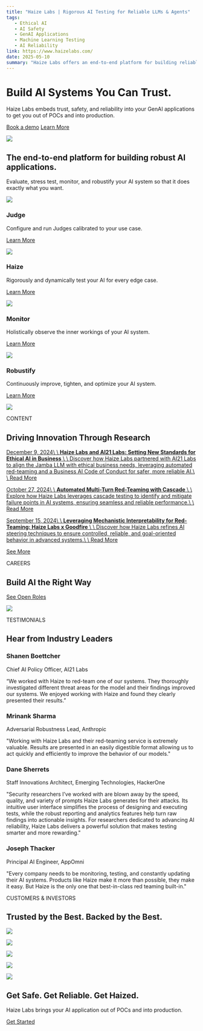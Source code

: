 ```yaml
---
title: "Haize Labs | Rigorous AI Testing for Reliable LLMs & Agents"
tags:
   - Ethical AI
   - AI Safety
   - GenAI Applications
   - Machine Learning Testing
   - AI Reliability
link: https://www.haizelabs.com/
date: 2025-05-10
summary: "Haize Labs offers an end-to-end platform for building reliable AI applications, focusing on trust, safety, and performance. Key features include dynamic testing (Haize), case-specific evaluations (Judge), comprehensive monitoring, and continuous optimization (Robustify). Recent collaborations with industry leaders like AI21 Labs underscore their commitment to ethical AI standards, leveraging approaches such as automated red-teaming and mechanistic interpretability. These innovations signal significant advancements in ensuring AI robustness, making Haize Labs a pivotal player in AI application safety and reliability."
---
```


# Build AI Systems You Can Trust.

Haize Labs embeds trust, safety, and reliability into your GenAI applications to get you out of POCs and into production.

[Book a demo](https://calendly.com/haize-labs/haize-labs-intro) [Learn More](https://www.haizelabs.com/#learn-more)

![](https://cdn.prod.website-files.com/66f8847c37d8e0032d189a19/677fef702d972c934dc7467b_Hero-Bird.webp)

## The end-to-end platform for building robust AI applications.

Evaluate, stress test, monitor, and robustify your AI system so that it does exactly what you want.

![](https://cdn.prod.website-files.com/66f89b6eb96e685709a53e09/677ffe042e5b1b4b7269e2ed_Judges.png)

### Judge

Configure and run Judges calibrated to your use case.

[Learn More](https://www.haizelabs.com/product/judges)

![](https://cdn.prod.website-files.com/66f89b6eb96e685709a53e09/6790a723452094823edffaa1_Haize.png)

### Haize

Rigorously and dynamically test your AI for every edge case.

[Learn More](https://www.haizelabs.com/product/haize)

![](https://cdn.prod.website-files.com/66f89b6eb96e685709a53e09/6783386d6e9add2ef0924ac9_Monitor.png)

### Monitor

Holistically observe the inner workings of your AI system.

[Learn More](https://www.haizelabs.com/product/monitor)

![](https://cdn.prod.website-files.com/66f89b6eb96e685709a53e09/6783393d64cd76b81e100121_Robustify.png)

### Robustify

Continuously improve, tighten, and optimize your AI system.

[Learn More](https://www.haizelabs.com/product/robustify)

![](https://cdn.prod.website-files.com/66f8847c37d8e0032d189a19/677ff1dec59983f488675d57_tech-image-hero.webp)

CONTENT

## Driving Innovation Through Research

[December 9, 2024\\
\\
**Haize Labs and AI21 Labs: Setting New Standards for Ethical AI in Business** \\
\\
Discover how Haize Labs partnered with AI21 Labs to align the Jamba LLM with ethical business needs, leveraging automated red-teaming and a Business AI Code of Conduct for safer, more reliable AI.\\
\\
Read More](https://www.haizelabs.com/technology/haize-labs-and-ai21-labs-setting-new-standards-for-ethical-ai-in-business)

[October 27, 2024\\
\\
**Automated Multi-Turn Red-Teaming with Cascade** \\
\\
Explore how Haize Labs leverages cascade testing to identify and mitigate failure points in AI systems, ensuring seamless and reliable performance.\\
\\
Read More](https://www.haizelabs.com/technology/automated-multi-turn-red-teaming-with-cascade)

[September 15, 2024\\
\\
**Leveraging Mechanistic Interpretability for Red-Teaming: Haize Labs x Goodfire** \\
\\
Discover how Haize Labs refines AI steering techniques to ensure controlled, reliable, and goal-oriented behavior in advanced systems.\\
\\
Read More](https://www.haizelabs.com/technology/leveraging-mechanistic-interpretability-for-red-teaming-haize-labs-x-goodfire)

[See More](https://www.haizelabs.com/technology)

CAREERS

## Build AI the Right Way

[See Open Roles](https://www.haizelabs.com/about)

![](https://cdn.prod.website-files.com/66f8847c37d8e0032d189a19/677ff54141757de1c02b2de8_careers-home.webp)

TESTIMONIALS

## Hear from Industry Leaders

### Shanen Boettcher

Chief AI Policy Officer, AI21 Labs

“We worked with Haize to red-team one of our systems. They thoroughly investigated different threat areas for the model and their findings improved our systems. We enjoyed working with Haize and found they clearly presented their results.”

### Mrinank Sharma

Adversarial Robustness Lead, Anthropic

"Working with Haize Labs and their red-teaming service is extremely valuable. Results are presented in an easily digestible format allowing us to act quickly and efficiently to improve the behavior of our models."

### Dane Sherrets

Staff Innovations Architect, Emerging Technologies, HackerOne

"Security researchers I’ve worked with are blown away by the speed, quality, and variety of prompts Haize Labs generates for their attacks. Its intuitive user interface simplifies the process of designing and executing tests, while the robust reporting and analytics features help turn raw findings into actionable insights. For researchers dedicated to advancing AI reliability, Haize Labs delivers a powerful solution that makes testing smarter and more rewarding."

### Joseph Thacker

Principal AI Engineer, AppOmni

"Every company needs to be monitoring, testing, and constantly updating their AI systems. Products like Haize make it more than possible, they make it easy. But Haize is the only one that best-in-class red teaming built-in."

CUSTOMERS & INVESTORS

## Trusted by the Best. Backed by the Best.

![](https://cdn.prod.website-files.com/66f8847c37d8e0032d189a19/677ff660b53cd2464a9c8a01_OpenAI.png)

![](https://cdn.prod.website-files.com/66f8847c37d8e0032d189a19/677ff65f0ec215e2c7119542_A121%20Labs.png)

![](https://cdn.prod.website-files.com/66f8847c37d8e0032d189a19/678ea08bfbad316478dcd17a_gc-logo-black.png)

![](https://cdn.prod.website-files.com/66f8847c37d8e0032d189a19/677ff65f5def6cc3378e2d1b_Anthropic.png)

![](https://cdn.prod.website-files.com/66f8847c37d8e0032d189a19/677ff3bf11da17dde306076e_cta-footer-bird.webp)

## Get Safe. Get Reliable. Get Haized.

Haize Labs brings your AI application out of POCs and into production.

[Get Started](https://calendly.com/haize-labs/haize-labs-intro)
